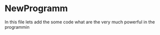 # NewProgramm

In this file lets add the some code what are the very much powerful in the programmin
